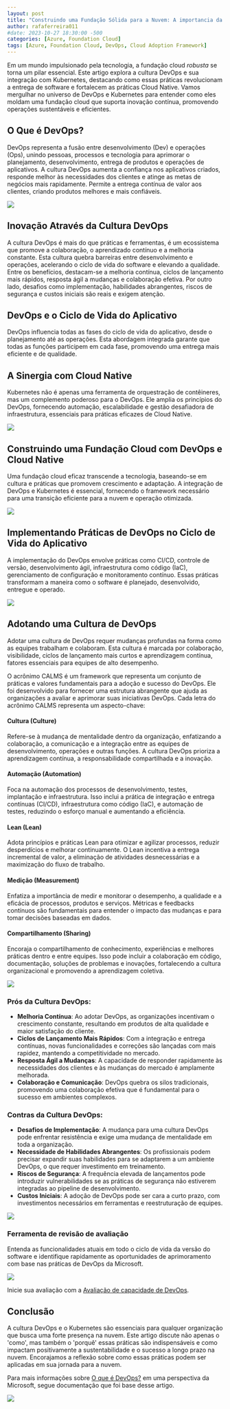 ```yaml
---
layout: post
title: "Construindo uma Fundação Sólida para a Nuvem: A importancia da Cultura DevOps e sua Sinergia com Cloud Native na Fundação Cloud"
author: rafaferreira011
#date: 2023-10-27 18:30:00 -500
categories: [Azure, Foundation Cloud]
tags: [Azure, Foundation Cloud, DevOps, Cloud Adoption Framework]
---
```


Em um mundo impulsionado pela tecnologia, a fundação cloud *robusta* se torna um pilar essencial. Este artigo explora a cultura DevOps e sua integração com Kubernetes, destacando como essas práticas revolucionam a entrega de software e fortalecem as práticas Cloud Native. Vamos mergulhar no universo de DevOps e Kubernetes para entender como eles moldam uma fundação cloud que suporta inovação contínua, promovendo operações sustentáveis e eficientes.

## O Que é DevOps?
DevOps representa a fusão entre desenvolvimento (Dev) e operações (Ops), unindo pessoas, processos e tecnologia para aprimorar o planejamento, desenvolvimento, entrega de produtos e operações de aplicativos. A cultura DevOps aumenta a confiança nos aplicativos criados, responde melhor às necessidades dos clientes e atinge as metas de negócios mais rapidamente. Permite a entrega contínua de valor aos clientes, criando produtos melhores e mais confiáveis.

![](/assets/img/posts/2023-12-30-devops-foundation-cloud01.png)

## Inovação Através da Cultura DevOps
A cultura DevOps é mais do que práticas e ferramentas, é um ecossistema que promove a colaboração, o aprendizado contínuo e a melhoria constante. Esta cultura quebra barreiras entre desenvolvimento e operações, acelerando o ciclo de vida do software e elevando a qualidade. Entre os benefícios, destacam-se a melhoria contínua, ciclos de lançamento mais rápidos, resposta ágil a mudanças e colaboração efetiva. Por outro lado, desafios como implementação, habilidades abrangentes, riscos de segurança e custos iniciais são reais e exigem atenção.

## DevOps e o Ciclo de Vida do Aplicativo
DevOps influencia todas as fases do ciclo de vida do aplicativo, desde o planejamento até as operações. Esta abordagem integrada garante que todas as funções participem em cada fase, promovendo uma entrega mais eficiente e de qualidade.

## A Sinergia com Cloud Native
Kubernetes não é apenas uma ferramenta de orquestração de contêineres, mas um complemento poderoso para o DevOps. Ele amplia os princípios do DevOps, fornecendo automação, escalabilidade e gestão desafiadora de infraestrutura, essenciais para práticas eficazes de Cloud Native.

![](/assets/img/posts/2023-12-30-devops-foundation-cloud04.png)

## Construindo uma Fundação Cloud com DevOps e Cloud Native
Uma fundação cloud eficaz transcende a tecnologia, baseando-se em cultura e práticas que promovem crescimento e adaptação. A integração de DevOps e Kubernetes é essencial, fornecendo o framework necessário para uma transição eficiente para a nuvem e operação otimizada.

![](/assets/img/posts/2023-12-30-devops-foundation-cloud05.png)

## Implementando Práticas de DevOps no Ciclo de Vida do Aplicativo
A implementação do DevOps envolve práticas como CI/CD, controle de versão, desenvolvimento ágil, infraestrutura como código (IaC), gerenciamento de configuração e monitoramento contínuo. Essas práticas transformam a maneira como o software é planejado, desenvolvido, entregue e operado.

![](/assets/img/posts/2023-12-30-devops-foundation-cloud02.png)

## Adotando uma Cultura de DevOps
Adotar uma cultura de DevOps requer mudanças profundas na forma como as equipes trabalham e colaboram. Esta cultura é marcada por colaboração, visibilidade, ciclos de lançamento mais curtos e aprendizagem contínua, fatores essenciais para equipes de alto desempenho.

O acrônimo CALMS é um framework que representa um conjunto de práticas e valores fundamentais para a adoção e sucesso do DevOps. Ele foi desenvolvido para fornecer uma estrutura abrangente que ajuda as organizações a avaliar e aprimorar suas iniciativas DevOps. Cada letra do acrônimo CALMS representa um aspecto-chave:

#### Cultura (Culture)
Refere-se à mudança de mentalidade dentro da organização, enfatizando a colaboração, a comunicação e a integração entre as equipes de desenvolvimento, operações e outras funções. A cultura DevOps prioriza a aprendizagem contínua, a responsabilidade compartilhada e a inovação.

#### Automação (Automation)
Foca na automação dos processos de desenvolvimento, testes, implantação e infraestrutura. Isso inclui a prática de integração e entrega contínuas (CI/CD), infraestrutura como código (IaC), e automação de testes, reduzindo o esforço manual e aumentando a eficiência.

#### Lean (Lean)
Adota princípios e práticas Lean para otimizar e agilizar processos, reduzir desperdícios e melhorar continuamente. O Lean incentiva a entrega incremental de valor, a eliminação de atividades desnecessárias e a maximização do fluxo de trabalho.

#### Medição (Measurement)
Enfatiza a importância de medir e monitorar o desempenho, a qualidade e a eficácia de processos, produtos e serviços. Métricas e feedbacks contínuos são fundamentais para entender o impacto das mudanças e para tomar decisões baseadas em dados.

#### Compartilhamento (Sharing)
Encoraja o compartilhamento de conhecimento, experiências e melhores práticas dentro e entre equipes. Isso pode incluir a colaboração em código, documentação, soluções de problemas e inovações, fortalecendo a cultura organizacional e promovendo a aprendizagem coletiva.



![](/assets/img/posts/2023-12-30-devops-foundation-cloud07.png)

### Prós da Cultura DevOps:
- **Melhoria Contínua**: Ao adotar DevOps, as organizações incentivam o crescimento constante, resultando em produtos de alta qualidade e maior satisfação do cliente.
- **Ciclos de Lançamento Mais Rápidos**: Com a integração e entrega contínuas, novas funcionalidades e correções são lançadas com mais rapidez, mantendo a competitividade no mercado.
- **Resposta Ágil a Mudanças**: A capacidade de responder rapidamente às necessidades dos clientes e às mudanças do mercado é amplamente melhorada.
- **Colaboração e Comunicação**: DevOps quebra os silos tradicionais, promovendo uma colaboração efetiva que é fundamental para o sucesso em ambientes complexos.

### Contras da Cultura DevOps:
- **Desafios de Implementação**: A mudança para uma cultura DevOps pode enfrentar resistência e exige uma mudança de mentalidade em toda a organização.
- **Necessidade de Habilidades Abrangentes**: Os profissionais podem precisar expandir suas habilidades para se adaptarem a um ambiente DevOps, o que requer investimento em treinamento.
- **Riscos de Segurança**: A frequência elevada de lançamentos pode introduzir vulnerabilidades se as práticas de segurança não estiverem integradas ao pipeline de desenvolvimento.
- **Custos Iniciais**: A adoção de DevOps pode ser cara a curto prazo, com investimentos necessários em ferramentas e reestruturação de equipes.

![](/assets/img/posts/2023-12-30-devops-foundation-cloud03.png)

### Ferramenta de revisão de avaliação

Entenda as funcionalidades atuais em todo o ciclo de vida da versão do software e identifique rapidamente as oportunidades de aprimoramento com base nas práticas de DevOps da Microsoft.

![](/assets/img/posts/2023-12-30-devops-foundation-cloud06.png)

Inicie sua avaliação com a [Avaliação de capacidade de DevOps](https://learn.microsoft.com/pt-br/assessments/56ec577c-acb6-4c7b-ad13-e224b0846153/).

## Conclusão
A cultura DevOps e o Kubernetes são essenciais para qualquer organização que busca uma forte presença na nuvem. Este artigo discute não apenas o 'como', mas também o 'porquê' essas práticas são indispensáveis e como impactam positivamente a sustentabilidade e o sucesso a longo prazo na nuvem. Encorajamos a reflexão sobre como essas práticas podem ser aplicadas em sua jornada para a nuvem.

Para mais informações sobre [O que é DevOps?](https://learn.microsoft.com/pt-br/devops/what-is-devops) em uma perspectiva da Microsoft, segue documentação que foi base desse artigo.

![](/assets/img/posts/2023-12-04-foundation-cloud3.png)


